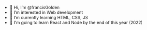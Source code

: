 - 👋 Hi, I’m @francisGolden
- 👀 I’m interested in Web development
- 🌱 I’m currently learning HTML, CSS, JS
- 🧠 I'm going to learn React and Node by the end of this year (2022)

<!---
francisGolden/francisGolden is a ✨ special ✨ repository because its `README.md` (this file) appears on your GitHub profile.
You can click the Preview link to take a look at your changes.
--->
